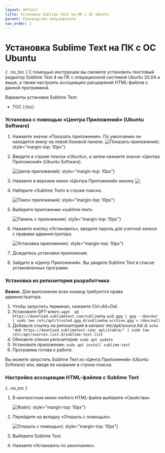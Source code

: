 ```yaml
---
layout: default
title: Установка Sublime Text на ПК с ОС Ubuntu
parent: Руководства пользователя
nav_order: 1
---
```


# Установка Sublime Text на ПК с ОС Ubuntu
{: .no_toc }
С помощью инструкции вы сможете установить текстовый редактор Sublime Text 4 на ПК с операционной системой  Ubuntu 20.04 и выше, а также настроить ассоциацию расширений HTML-файлов с данной программой.

Варианты установки Sublime Text:
* TOC
{:toc}
### Установка с помощью &laquo;Центра Приложений&raquo; (Ubuntu Software)

1. Нажмите значок &laquo;Показать приложения&raquo;. По умолчанию он находится внизу на левой боковой панели. 
   ![Показать приложения](https://digit-dev.net/Images/Printscreen13.jpg){: style="margin-top: 10px"}
2. Введите в строке поиска &laquo;Ubuntu&raquo;, а затем нажмите значок &laquo;Центра Приложений&raquo; (Ubuntu Software).

   ![Центр приложений](https://digit-dev.net/Images/Printscreen2-1.jpg){: style="margin-top: 10px"}
3. Нажмите в верхнем меню &laquo;Центра Приложений&raquo; иконку <img  style="display: inline; vertical-align: bottom;" src="https://digit-dev.net/Images/Printscreen19-1.jpg">.
4. Наберите &laquo;Sublime Text&raquo; в строке поиска.

   ![Поиск приложения](https://digit-dev.net/Images/Printscreen20.jpg){: style="margin-top: 10px"}
5. Выберите приложение &laquo;sublime-text&raquo;.

   ![Панель с приложения](https://digit-dev.net/Images/Printscreen21.jpg){: style="margin-top: 10px"}
6. Нажмите кнопку &laquo;Установить&raquo;, введите пароль для учетной записи с правами администратора.

   ![Установка приложения](https://digit-dev.net/Images/Printscreen22.jpg){: style="margin-top: 10px"}
7. Дождитесь установки приложения. 
8. Зайдите в &laquo;Центр Приложений&raquo;. Вы увидите Sublime Text в списке установленных программ. 

### Установка из репозитория разработчика

**Важно**. Для выполнения всех команд требуются права администратора.
1. Чтобы запустить терминал, нажмите Ctrl+Alt+Del.
2. Установите GPT-ключ: 
  `wget -qO - https://download.sublimetext.com/sublimehq-pub.gpg | gpg --dearmor | sudo tee /etc/apt/trusted.gpg.d/sublimehq-archive.gpg > /dev/null` 
3. Добавьте ссылку на репозиторий в каталог etc/apt/source.list.d:
  `echo "deb https://download.sublimetext.com/ apt/stable/" | sudo tee /etc/apt/sources.list.d/sublime-text.list`
4. Обновите списки репозитория:
  `sudo apt update`
5. Установите приложение:
  `sudo apt install sublime-text`
6. Программа готова к работе.

Вы можете запустить Sublime Text из &laquo;Цента Приложений&raquo; (Ubuntu Software) или, введя ее название в строке поиска. 


### Настройка ассоциации HTML-файлов с Sublime Text
{: .no_toc }
1. В контекстном меню любого HTML-файла выберите &laquo;Свойства&raquo;.

   ![Файл](https://digit-dev.net/Images/Printscreen24.jpg){: style="margin-top: 10px"}
2. Перейдите на вкладку &laquo;Открыть с помощью&raquo;.

   ![Открыть с помощью](https://digit-dev.net/Images/Printscreen18.jpg){: style="margin-top: 10px"}
3. Выберите Sublime Text.
4. Нажмите &laquo;Установить по умолчанию&raquo;.  
